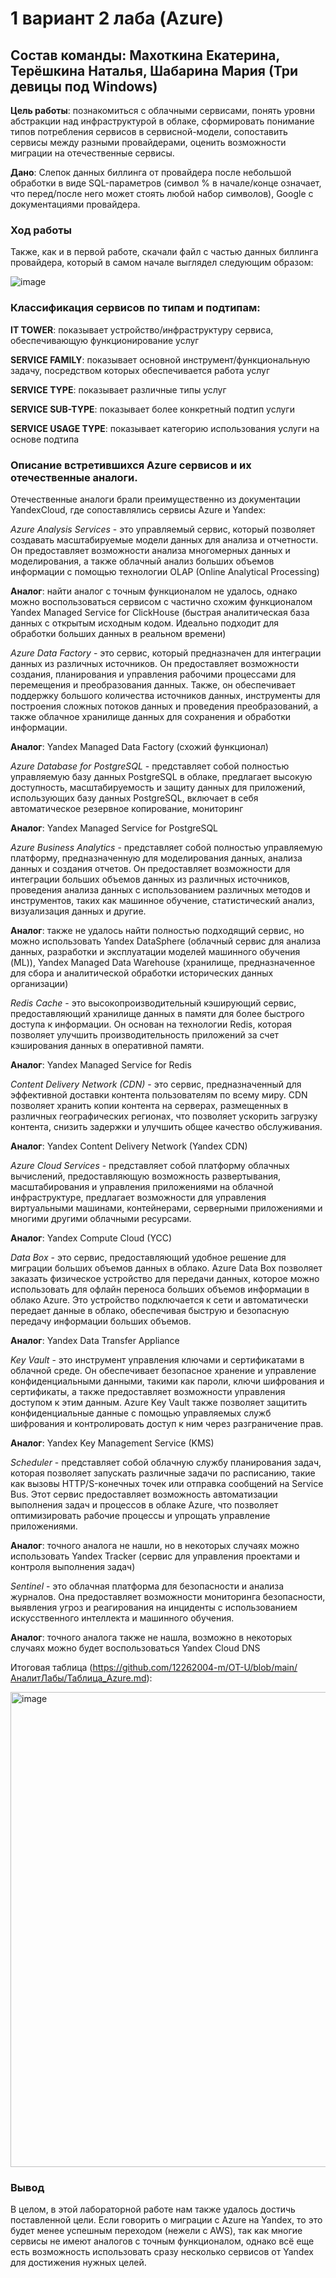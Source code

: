 # 1 вариант 2 лаба (Azure)
## Состав команды: Махоткина Екатерина, Терёшкина Наталья, Шабарина Мария (Три девицы под Windows)

**Цель работы**: познакомиться с облачными сервисами, понять уровни абстракции над инфраструктурой в облаке, сформировать понимание типов потребления сервисов в сервисной-модели, сопоставить сервисы между разными провайдерами, оценить возможности миграции на отечественные сервисы.

**Дано**: Слепок данных биллинга от провайдера после небольшой обработки в виде SQL-параметров (символ % в начале/конце означает, что перед/после него может стоять любой набор символов), Google с документациями провайдера.

### Ход работы

Также, как и в первой работе, скачали файл c частью данных биллинга провайдера, который в самом начале выглядел следующим образом:

![image](https://github.com/12262004-m/OT-U/assets/112974126/1e2e159a-8644-4970-94a8-cfd88b046949)

### Классификация сервисов по типам и подтипам:

**IT TOWER**: показывает устройство/инфраструктуру сервиса, обеспечивающую функционирование услуг 

**SERVICE FAMILY**: показывает основной инструмент/функциональную задачу, посредством которых обеспечивается работа услуг 

**SERVICE TYPE**: показывает различные типы услуг 

**SERVICE SUB-TYPE**: показывает более конкретный подтип услуги 

**SERVICE USAGE TYPE**: показывает категорию использования услуги на основе подтипа 

### Описание встретившихся Azure сервисов и их отечественные аналоги. 
Отечественные аналоги брали преимущественно из документации YandexCloud, где сопоставлялись сервисы Azure и Yandex:

*Azure Analysis Services* - это управляемый сервис, который позволяет создавать масштабируемые модели данных для анализа и отчетности. Он предоставляет возможности анализа многомерных данных и моделирования, а также облачный анализ больших объемов информации с помощью технологии OLAP (Online Analytical Processing)

**Аналог**: найти аналог с точным функционалом не удалось, однако можно воспользоваться сервисом с частично схожим функционалом Yandex Managed Service for ClickHouse (быстрая аналитическая база данных с открытым исходным кодом. Идеально подходит для обработки больших данных в реальном времени)

*Azure Data Factory* - это сервис, который предназначен для интеграции данных из различных источников. Он предоставляет возможности создания, планирования и управления рабочими процессами для перемещения и преобразования данных. Также, он обеспечивает поддержку большого количества источников данных, инструменты для построения сложных потоков данных и проведения преобразований, а также облачное хранилище данных для сохранения и обработки информации.

**Аналог**: Yandex Managed Data Factory (схожий функционал)

*Azure Database for PostgreSQL* - представляет собой полностью управляемую базу данных PostgreSQL в облаке, предлагает высокую доступность, масштабируемость и защиту данных для приложений, использующих базу данных PostgreSQL, включает в себя автоматическое резервное копирование, мониторинг

**Аналог**: Yandex Managed Service for PostgreSQL


*Azure Business Analytics* - представляет собой полностью управляемую платформу, предназначенную для моделирования данных, анализа данных и создания отчетов. Он предоставляет возможности для интеграции больших объемов данных из различных источников, проведения анализа данных с использованием различных методов и инструментов, таких как машинное обучение, статистический анализ, визуализация данных и другие.

**Аналог**: также не удалось найти полностью подходящий сервис, но можно использовать Yandex DataSphere (облачный сервис для анализа данных, разработки и эксплуатации моделей машинного обучения (ML)), Yandex Managed Data Warehouse (хранилище, предназначенное для сбора и аналитической обработки исторических данных организации)

*Redis Cache* - это высокопроизводительный кэширующий сервис, предоставляющий хранилище данных в памяти для более быстрого доступа к информации. Он основан на технологии Redis, которая позволяет улучшить производительность приложений за счет кэширования данных в оперативной памяти.

**Аналог**: Yandex Managed Service for Redis

*Content Delivery Network (CDN)* - это сервис, предназначенный для эффективной доставки контента пользователям по всему миру. CDN позволяет хранить копии контента на серверах, размещенных в различных географических регионах, что позволяет ускорить загрузку контента, снизить задержки и улучшить общее качество обслуживания.

**Аналог**: Yandex Content Delivery Network (Yandex CDN)

*Azure Cloud Services* - представляет собой платформу облачных вычислений, предоставляющую возможность развертывания, масштабирования и управления приложениями на облачной инфраструктуре, предлагает возможности для управления виртуальными машинами, контейнерами, серверными приложениями и многими другими облачными ресурсами.

**Аналог**: Yandex Compute Cloud (YCC)

*Data Box* - это сервис, предоставляющий удобное решение для миграции больших объемов данных в облако. Azure Data Box позволяет заказать физическое устройство для передачи данных, которое можно использовать для офлайн переноса больших объемов информации в облако Azure. Это устройство подключается к сети и автоматически передает данные в облако, обеспечивая быструю и безопасную передачу информации больших объемов.

**Аналог**: Yandex Data Transfer Appliance

*Key Vault* - это инструмент управления ключами и сертификатами в облачной среде. Он обеспечивает безопасное хранение и управление конфиденциальными данными, такими как пароли, ключи шифрования и сертификаты, а также предоставляет возможности управления доступом к этим данным. Azure Key Vault также позволяет защитить конфиденциальные данные с помощью управляемых служб шифрования и контролировать доступ к ним через разграничение прав.

**Аналог**: Yandex Key Management Service (KMS)

*Scheduler* - представляет собой облачную службу планирования задач, которая позволяет запускать различные задачи по расписанию, такие как вызовы HTTP/S-конечных точек или отправка сообщений на Service Bus. Этот сервис предоставляет возможность автоматизации выполнения задач и процессов в облаке Azure, что позволяет оптимизировать рабочие процессы и упрощать управление приложениями.

**Аналог**: точного аналога не нашли, но в некоторых случаях можно использовать Yandex Tracker (сервис для управления проектами и контроля выполнения задач)

*Sentinel* - это облачная платформа для безопасности и анализа журналов. Она предоставляет возможности мониторинга безопасности, выявления угроз и реагирования на инциденты с использованием искусственного интеллекта и машинного обучения. 

**Аналог**: точного аналога также не нашла, возможно в некоторых случаях можно будет воспользоваться Yandex Cloud DNS

Итоговая таблица (https://github.com/12262004-m/OT-U/blob/main/АналитЛабы/Таблица_Azure.md):

<img width="760" alt="image" src="https://github.com/12262004-m/OT-U/assets/112974126/171c41e3-1dd1-40f5-a0f2-b9f12c3d7eef">

### Вывод

В целом, в этой лабораторной работе нам также удалось достичь поставленной цели. Если говорить о миграции с Azure на Yandex, то это будет менее успешным переходом (нежели с AWS), так как многие сервисы не имеют аналогов с точным функционалом, однако всё еще есть возможность использовать сразу несколько сервисов от Yandex для достижения нужных целей.

